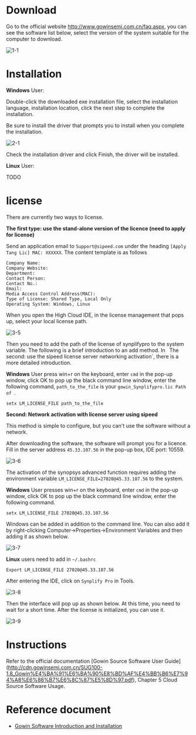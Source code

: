 # Download

Go to the official website http://www.gowinsemi.com.cn/faq.aspx, you can see the software list below, select the version of the system suitable for the computer to download.

![1-1](./../assets/gowin_down.png)

# Installation

**Windows** User:

Double-click the downloaded exe installation file, select the installation language, installation location, click the next step to complete the installation.

Be sure to install the driver that prompts you to install when you complete the installation.

![2-1](./../assets/gowin_install.png)

Check the installation driver and click Finish, the driver will be installed.

**Linux** User:

TODO

# license

There are currently two ways to license.

**The first type: use the stand-alone version of the licence (need to apply for license)**

Send an application email to `Support@sipeed.com` under the heading `[Apply Tang Lic] MAC: XXXXXX`. The content template is as follows

```
Company Name:
Company Website:
Department:
Contact Person:
Contact No.:
Email:
Media Access Control Address(MAC):
Type of License: Shared Type, Local Only
Operating System: Windows, Linux
```

When you open the High Cloud IDE, in the license management that pops up, select your local license path.

![3-5](./../assets/lic_file_5.png)

Then you need to add the path of the license of synplifypro to the system variable. The following is a brief introduction to an add method. In ` `The second: use the sipeed license server networking activation`, there is a more detailed introduction.

**Windows** User press win+r on the keyboard, enter `cmd` in the pop-up window, click OK to pop up the black command line window, enter the following command, `path_to_the_file` is your `gowin_Synplifypro.lic Path of `.

```
setx LM_LICENSE_FILE path_to_the_file
```

**Second: Network activation with license server using sipeed**

This method is simple to configure, but you can't use the software without a network.

After downloading the software, the software will prompt you for a licence. Fill in the server address `45.33.107.56` in the pop-up box, IDE port: 10559.

![3-6](./../assets/lic_remote_1.png)

The activation of the synopsys advanced function requires adding the environment variable `LM_LICENSE_FILE=27020@45.33.107.56` to the system.

**Windows** User presses win+r on the keyboard, enter `cmd` in the pop-up window, click OK to pop up the black command line window, enter the following command.

```
setx LM_LICENSE_FILE 27020@45.33.107.56
```

Windows can be added in addition to the command line. You can also add it by right-clicking Computer->Properties->Environment Variables and then adding it as shown below.

![3-7](./../assets/lic_remote_2.png)

**Linux** users need to add in `~/.bashrc`

```
Export LM_LICENSE_FILE 27020@45.33.107.56
```

After entering the IDE, click on `Synplify Pro` in Tools.

![3-8](./../assets/lic_remote_3.png)

Then the interface will pop up as shown below. At this time, you need to wait for a short time. After the license is initialized, you can use it.

![3-9](./../assets/lic_remote_4.png)

# Instructions

Refer to the official documentation [Gowin Source Software User Guide] (http://cdn.gowinsemi.com.cn/SUG100-1.8_Gowin%E4%BA%91%E6%BA%90%E8%BD%AF%E4%BB%B6%E7%94%A8%E6%88%B7%E6%8C%87%E5%8D%97.pdf), Chapter 5 Cloud Source Software Usage.

# Reference document

+ [Gowin Software Introduction and Installation](http://cdn.gowinsemi.com.cn/%E9%AB%98%E4%BA%91%E8%BD%AF%E4%BB%B6%E7%AE%80%E4%BB%8B%E5%92%8C%E5%AE%89%E8%A3%85.pdf)

